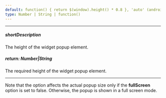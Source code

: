 ```yaml
---
default: function() { return $(window).height() * 0.8 }, 'auto' (android_below_version_4, desktop, iPad)
type: Number | String | function()
---
```

---
##### shortDescription
The height of the widget popup element.

##### return: Number|String
The required height of the widget popup element.

---
Note that the option affects the actual popup size only if the **fullScreen** option is set to false. Otherwise, the popup is shown in a full screen mode.